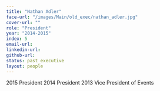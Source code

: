 ```yaml
---
title: "Nathan Adler"
face-url: "/images/Main/old_exec/nathan_adler.jpg"
cover-url: ""
role: "President"
year: "2014-2015"
index: 5
email-url:
linkedin-url:
github-url:
status: past_executive
layout: people
---
```


2015 President
2014 President
2013 Vice President of Events
